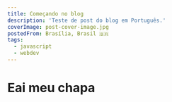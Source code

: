 ```yaml
---
title: Começando no blog
description: 'Teste de post do blog em Português.'
coverImage: post-cover-image.jpg
postedFrom: Brasília, Brasil 🇧🇷
tags:
  - javascript
  - webdev
---
```


# Eai meu chapa
